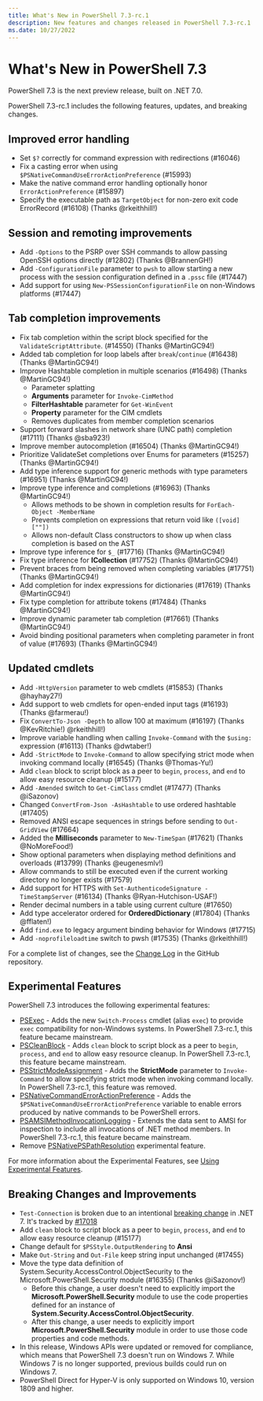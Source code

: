 ```yaml
---
title: What's New in PowerShell 7.3-rc.1
description: New features and changes released in PowerShell 7.3-rc.1
ms.date: 10/27/2022
---
```


# What's New in PowerShell 7.3

PowerShell 7.3 is the next preview release, built on .NET 7.0.

PowerShell 7.3-rc.1 includes the following features, updates, and breaking changes.

## Improved error handling

- Set `$?` correctly for command expression with redirections (#16046)
- Fix a casting error when using `$PSNativeCommandUseErrorActionPreference` (#15993)
- Make the native command error handling optionally honor `ErrorActionPreference` (#15897)
- Specify the executable path as `TargetObject` for non-zero exit code ErrorRecord (#16108) (Thanks
  @rkeithhill!)

## Session and remoting improvements

- Add `-Options` to the PSRP over SSH commands to allow passing OpenSSH options directly (#12802)
  (Thanks @BrannenGH!)
- Add `-ConfigurationFile` parameter to `pwsh` to allow starting a new process with the session
  configuration defined in a `.pssc` file (#17447)
- Add support for using `New-PSSessionConfigurationFile` on non-Windows platforms (#17447)

## Tab completion improvements

- Fix tab completion within the script block specified for the `ValidateScriptAttribute`. (#14550)
  (Thanks @MartinGC94!)
- Added tab completion for loop labels after `break`/`continue` (#16438) (Thanks @MartinGC94!)
- Improve Hashtable completion in multiple scenarios (#16498) (Thanks @MartinGC94!)
  - Parameter splatting
  - **Arguments** parameter for `Invoke-CimMethod`
  - **FilterHashtable** parameter for `Get-WinEvent`
  - **Property** parameter for the CIM cmdlets
  - Removes duplicates from member completion scenarios
- Support forward slashes in network share (UNC path) completion (#17111) (Thanks @sba923!)
- Improve member autocompletion (#16504) (Thanks @MartinGC94!)
- Prioritize ValidateSet completions over Enums for parameters (#15257) (Thanks @MartinGC94!)
- Add type inference support for generic methods with type parameters (#16951) (Thanks @MartinGC94!)
- Improve type inference and completions (#16963) (Thanks @MartinGC94!)
  - Allows methods to be shown in completion results for `ForEach-Object -MemberName`
  - Prevents completion on expressions that return void like `([void][""])`
  - Allows non-default Class constructors to show up when class completion is based on the AST
- Improve type inference for `$_` (#17716) (Thanks @MartinGC94!)
- Fix type inference for **ICollection** (#17752) (Thanks @MartinGC94!)
- Prevent braces from being removed when completing variables (#17751) (Thanks @MartinGC94!)
- Add completion for index expressions for dictionaries (#17619) (Thanks @MartinGC94!)
- Fix type completion for attribute tokens (#17484) (Thanks @MartinGC94!)
- Improve dynamic parameter tab completion (#17661) (Thanks @MartinGC94!)
- Avoid binding positional parameters when completing parameter in front of value (#17693) (Thanks
  @MartinGC94!)

## Updated cmdlets

- Add `-HttpVersion` parameter to web cmdlets (#15853) (Thanks @hayhay27!)
- Add support to web cmdlets for open-ended input tags (#16193) (Thanks @farmerau!)
- Fix `ConvertTo-Json -Depth` to allow 100 at maximum (#16197) (Thanks @KevRitchie!)
  @rkeithhill!)
- Improve variable handling when calling `Invoke-Command` with the `$using:` expression (#16113)
  (Thanks @dwtaber!)
- Add `-StrictMode` to `Invoke-Command` to allow specifying strict mode when invoking command
  locally (#16545) (Thanks @Thomas-Yu!)
- Add `clean` block to script block as a peer to `begin`, `process`, and `end` to allow easy
  resource cleanup (#15177)
- Add `-Amended` switch to `Get-CimClass` cmdlet (#17477) (Thanks @iSazonov)
- Changed `ConvertFrom-Json -AsHashtable` to use ordered hashtable (#17405)
- Removed ANSI escape sequences in strings before sending to `Out-GridView` (#17664)
- Added the **Milliseconds** parameter to `New-TimeSpan` (#17621) (Thanks @NoMoreFood!)
- Show optional parameters when displaying method definitions and overloads (#13799) (Thanks
  @eugenesmlv!)
- Allow commands to still be executed even if the current working directory no longer exists
  (#17579)
- Add support for HTTPS with `Set-AuthenticodeSignature -TimeStampServer` (#16134) (Thanks
  @Ryan-Hutchison-USAF!)
- Render decimal numbers in a table using current culture (#17650)
- Add type accelerator ordered for **OrderedDictionary** (#17804) (Thanks @fflaten!)
- Add `find.exe` to legacy argument binding behavior for Windows (#17715)
- Add `-noprofileloadtime` switch to pwsh (#17535) (Thanks @rkeithhill!)

For a complete list of changes, see the [Change Log][11] in the GitHub repository.

## Experimental Features

PowerShell 7.3 introduces the following experimental features:

- [PSExec][05] - Adds the new `Switch-Process` cmdlet (alias `exec`) to provide `exec`
  compatibility for non-Windows systems. In PowerShell 7.3-rc.1, this feature became
  mainstream.
- [PSCleanBlock][04] - Adds `clean` block to script block as a peer to `begin`, `process`,
  and `end` to allow easy resource cleanup. In PowerShell 7.3-rc.1, this feature became
  mainstream.
- [PSStrictModeAssignment][07] - Adds the **StrictMode** parameter to `Invoke-Command` to
  allow specifying strict mode when invoking command locally. In PowerShell 7.3-rc.1, this
  feature was removed.
- [PSNativeCommandErrorActionPreference][06] - Adds the
  `$PSNativeCommandUseErrorActionPreference` variable to enable errors produced by native commands
  to be PowerShell errors.
- [PSAMSIMethodInvocationLogging][02] - Extends the data sent to AMSI for inspection to
  include all invocations of .NET method members. In PowerShell 7.3-rc.1, this feature became
  mainstream.
- Remove [PSNativePSPathResolution][03] experimental feature.

For more information about the Experimental Features, see [Using Experimental Features][01].

## Breaking Changes and Improvements

- `Test-Connection` is broken due to an intentional
  [breaking change][09] in .NET 7. It's tracked by
  [#17018][10]
- Add `clean` block to script block as a peer to `begin`, `process`, and `end` to allow easy
  resource cleanup (#15177)
- Change default for `$PSStyle.OutputRendering` to **Ansi**
- Make `Out-String` and `Out-File` keep string input unchanged (#17455)
- Move the type data definition of System.Security.AccessControl.ObjectSecurity to the
  Microsoft.PowerShell.Security module (#16355) (Thanks @iSazonov!)
  - Before this change, a user doesn't need to explicitly import the
    **Microsoft.PowerShell.Security** module to use the code properties defined for an instance of
    **System.Security.AccessControl.ObjectSecurity**.
  - After this change, a user needs to explicitly import **Microsoft.PowerShell.Security** module in
    order to use those code properties and code methods.
- In this release, Windows APIs were updated or removed for compliance, which means that PowerShell
  7.3 doesn't run on Windows 7. While Windows 7 is no longer supported, previous builds could run on
  Windows 7.
- PowerShell Direct for Hyper-V is only supported on Windows 10, version 1809 and higher.

<!-- end of content -->
<!-- reference links -->
[01]: ../learn/experimental-features.md
[02]: ../learn/experimental-features.md?#psamsimethodinvocationlogging
[03]: ../learn/experimental-features.md?#psnativepspathresolution
[04]: ../learn/experimental-features.md#pscleanblock
[05]: ../learn/experimental-features.md#psexec
[06]: ../learn/experimental-features.md#psnativecommanderroractionpreference
[07]: ../learn/experimental-features.md#psstrictmodeassignment
[09]: https://github.com/dotnet/runtime/issues/66746
[10]: https://github.com/PowerShell/PowerShell/issues/17018
[11]: https://github.com/PowerShell/PowerShell/releases/tag/v7.3.0-rc.1
